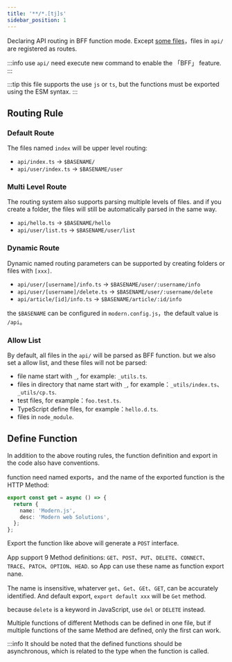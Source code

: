 ```yaml
---
title: '**/*.[tj]s'
sidebar_position: 1
---
```


Declaring API routing in BFF function mode. Except [some files](/docs/apis/app/hooks/api/functions/api#allow-list)，files in `api/` are registered as routes.

:::info
use `api/` need execute new command to enable the 「BFF」 feature.
:::

:::tip
this file supports the use `js` or `ts`, but the functions must be exported using the ESM syntax.
:::

## Routing Rule

### Default Route

The files named `index` will be upper level routing:

- `api/index.ts` -> `$BASENAME/`
- `api/user/index.ts` -> `$BASENAME/user`

### Multi Level Route

The routing system also supports parsing multiple levels of files. and if you create a folder, the files will still be automatically parsed in the same way.

- `api/hello.ts` -> `$BASENAME/hello`
- `api/user/list.ts` -> `$BASENAME/user/list`

### Dynamic Route

Dynamic named routing parameters can be supported by creating folders or files with `[xxx]`.

- `api/user/[username]/info.ts` -> `$BASENAME/user/:username/info`
- `api/user/[username]/delete.ts` -> `$BASENAME/user/:username/delete`
- `api/article/[id]/info.ts` -> `$BASENAME/article/:id/info`

the `$BASENAME` can be configured in `modern.config.js`，the default value is `/api`。

### Allow List

By default, all files in the `api/` will be parsed as BFF function. but we also set a allow list, and these files will not be parsed:

- file name start with `_`, for example: `_utils.ts`.
- files in directory that name start with `_`, for example：`_utils/index.ts`、`_utils/cp.ts`.
- test files, for example：`foo.test.ts`.
- TypeScript define files, for example：`hello.d.ts`.
- files in `node_module`.

## Define Function

In addition to the above routing rules, the function definition and export in the code also have conventions.

function need named exports，and the name of the exported function is the HTTP Method:

```ts
export const get = async () => {
  return {
    name: 'Modern.js',
    desc: 'Modern web Solutions',
  };
};
```

Export the function like above will generate a `POST` interface.

App support 9 Method definitions: `GET`、`POST`、`PUT`、`DELETE`、`CONNECT`、`TRACE`、`PATCH`、`OPTION`、`HEAD`. so App can use these name as function export nane.

The name is insensitive, whaterver `get`、`Get`、`GEt`、`GET`, can be accurately identified. And default export, `export default xxx` will be `Get` method.

because `delete` is a keyword in JavaScript, use `del` or `DELETE` instead.

Multiple functions of different Methods can be defined in one file, but if multiple functions of the same Method are defined, only the first can work.

:::info
It should be noted that the defined functions should be asynchronous, which is related to the type when the function is called.
